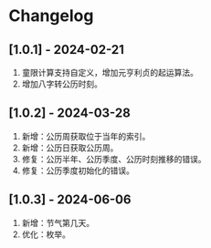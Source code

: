 # Changelog

## [1.0.1] - 2024-02-21
1. 童限计算支持自定义，增加元亨利贞的起运算法。
2. 增加八字转公历时刻。

## [1.0.2] - 2024-03-28
1. 新增：公历周获取位于当年的索引。
2. 新增：公历日获取公历周。
3. 修复：公历半年、公历季度、公历时刻推移的错误。
4. 修复：公历季度初始化的错误。

## [1.0.3] - 2024-06-06
1. 新增：节气第几天。
2. 优化：枚举。
